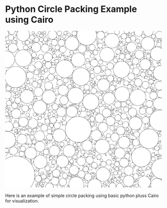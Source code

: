 # Python Circle Packing Example using Cairo

![img](example.png?raw=True, "img")

Here is an example of simple circle packing using basic python pluss Cairo for
visualization.

